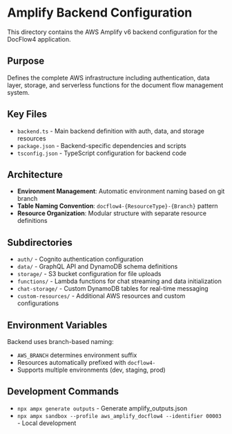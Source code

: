 # Amplify Backend Configuration

This directory contains the AWS Amplify v6 backend configuration for the DocFlow4 application.

## Purpose
Defines the complete AWS infrastructure including authentication, data layer, storage, and serverless functions for the document flow management system.

## Key Files
- `backend.ts` - Main backend definition with auth, data, and storage resources
- `package.json` - Backend-specific dependencies and scripts
- `tsconfig.json` - TypeScript configuration for backend code

## Architecture
- **Environment Management**: Automatic environment naming based on git branch
- **Table Naming Convention**: `docflow4-{ResourceType}-{Branch}` pattern
- **Resource Organization**: Modular structure with separate resource definitions

## Subdirectories
- `auth/` - Cognito authentication configuration
- `data/` - GraphQL API and DynamoDB schema definitions  
- `storage/` - S3 bucket configuration for file uploads
- `functions/` - Lambda functions for chat streaming and data initialization
- `chat-storage/` - Custom DynamoDB tables for real-time messaging
- `custom-resources/` - Additional AWS resources and custom configurations

## Environment Variables
Backend uses branch-based naming:
- `AWS_BRANCH` determines environment suffix
- Resources automatically prefixed with `docflow4-`
- Supports multiple environments (dev, staging, prod)

## Development Commands
- `npx ampx generate outputs` - Generate amplify_outputs.json
- `npx ampx sandbox --profile aws_amplify_docflow4 --identifier 00003` - Local development